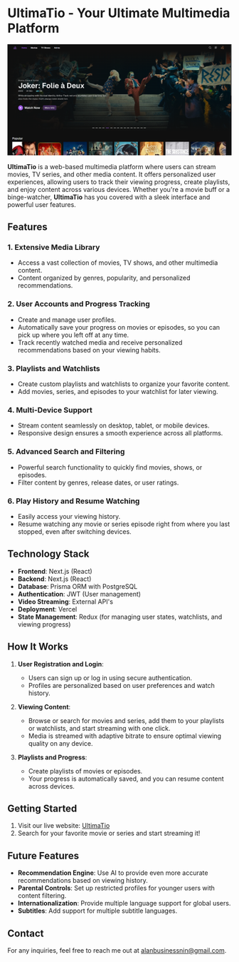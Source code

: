 # UltimaTio - Your Ultimate Multimedia Platform

![Spammy Homepage](./public/public_assets/homepage-screenshot.png)

**UltimaTio** is a web-based multimedia platform where users can stream movies, TV series, and other media content. It offers personalized user experiences, allowing users to track their viewing progress, create playlists, and enjoy content across various devices. Whether you're a movie buff or a binge-watcher, **UltimaTio** has you covered with a sleek interface and powerful user features.

## Features

### 1. **Extensive Media Library**

- Access a vast collection of movies, TV shows, and other multimedia content.
- Content organized by genres, popularity, and personalized recommendations.

### 2. **User Accounts and Progress Tracking**

- Create and manage user profiles.
- Automatically save your progress on movies or episodes, so you can pick up where you left off at any time.
- Track recently watched media and receive personalized recommendations based on your viewing habits.

### 3. **Playlists and Watchlists**

- Create custom playlists and watchlists to organize your favorite content.
- Add movies, series, and episodes to your watchlist for later viewing.

### 4. **Multi-Device Support**

- Stream content seamlessly on desktop, tablet, or mobile devices.
- Responsive design ensures a smooth experience across all platforms.

### 5. **Advanced Search and Filtering**

- Powerful search functionality to quickly find movies, shows, or episodes.
- Filter content by genres, release dates, or user ratings.

### 6. **Play History and Resume Watching**

- Easily access your viewing history.
- Resume watching any movie or series episode right from where you last stopped, even after switching devices.

## Technology Stack

- **Frontend**: Next.js (React)
- **Backend**: Next.js (React)
- **Database**: Prisma ORM with PostgreSQL
- **Authentication**: JWT (User management)
- **Video Streaming**: External API's
- **Deployment**: Vercel
- **State Management**: Redux (for managing user states, watchlists, and viewing progress)

## How It Works

1. **User Registration and Login**:

   - Users can sign up or log in using secure authentication.
   - Profiles are personalized based on user preferences and watch history.

2. **Viewing Content**:

   - Browse or search for movies and series, add them to your playlists or watchlists, and start streaming with one click.
   - Media is streamed with adaptive bitrate to ensure optimal viewing quality on any device.

3. **Playlists and Progress**:

   - Create playlists of movies or episodes.
   - Your progress is automatically saved, and you can resume content across devices.

## Getting Started

1. Visit our live website: [UltimaTio](https://ultimatio-streaming-platform.vercel.app)
2. Search for your favorite movie or series and start streaming it!

## Future Features

- **Recommendation Engine**: Use AI to provide even more accurate recommendations based on viewing history.
- **Parental Controls**: Set up restricted profiles for younger users with content filtering.
- **Internationalization**: Provide multiple language support for global users.
- **Subtitles**: Add support for multiple subtitle languages.

## Contact

For any inquiries, feel free to reach me out at [alanbusinessnin@gmail.com](alanbusinessnin@gmail.com).
